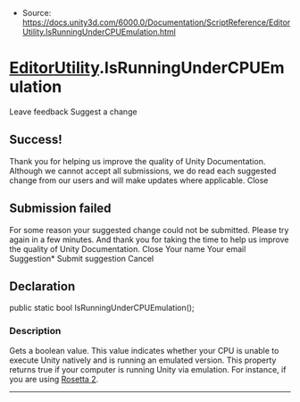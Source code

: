 * Source: https://docs.unity3d.com/6000.0/Documentation/ScriptReference/EditorUtility.IsRunningUnderCPUEmulation.html

#  [EditorUtility](https://docs.unity3d.com/6000.0/Documentation/ScriptReference/EditorUtility.html).IsRunningUnderCPUEmulation
Leave feedback
Suggest a change
## Success!
Thank you for helping us improve the quality of Unity Documentation. Although we cannot accept all submissions, we do read each suggested change from our users and will make updates where applicable.
Close
## Submission failed
For some reason your suggested change could not be submitted. Please <a>try again</a> in a few minutes. And thank you for taking the time to help us improve the quality of Unity Documentation.
Close
Your name Your email Suggestion* Submit suggestion
Cancel
## Declaration
public static bool IsRunningUnderCPUEmulation(); 
### Description
Gets a boolean value. This value indicates whether your CPU is unable to execute Unity natively and is running an emulated version.
This property returns true if your computer is running Unity via emulation. For instance, if you are using [Rosetta 2](https://developer.apple.com/documentation/apple_silicon/about_the_rosetta_translation_environment).
* * *
